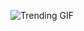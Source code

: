 
<!-- GIF_SECTION -->
![Trending GIF](https://media3.giphy.com/media/v1.Y2lkPThiYjIxNzcydnh5OXoxNDhwOWJqejA4MTM2NGp4cDJkNmFyMXRwMHlsbGd1OTEwMCZlcD12MV9naWZzX3NlYXJjaCZjdD1n/Ws6T5PN7wHv3cY8xy8/giphy.gif)
<!-- END_GIF_SECTION -->
